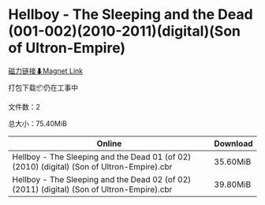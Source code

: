 # Hellboy - The Sleeping and the Dead (001-002)(2010-2011)(digital)(Son of Ultron-Empire)

[磁力链接⬇Magnet Link](magnet:?xt=urn:btih:2e552b7e7e0371b5294d238bdb6a9dbe815045c0&dn=Hellboy%20-%20The%20Sleeping%20and%20the%20Dead%20%28001-002%29%282010-2011%29%28digital%29%28Son%20of%20Ultron-Empire%29)

打包下载📦仍在工事中

文件数：2

总大小：75.40MiB

Online | Download
--- | ---
Hellboy - The Sleeping and the Dead 01 (of 02) (2010) (digital) (Son of Ultron-Empire).cbr | 35.60MiB
Hellboy - The Sleeping and the Dead 02 (of 02) (2011) (digital) (Son of Ultron-Empire).cbr | 39.80MiB